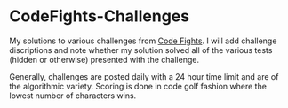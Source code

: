 # CodeFights-Challenges

My solutions to various challenges from [Code Fights](https://codefights.com/challenges). I will add challenge discriptions and note whether my solution solved all of the various tests (hidden or otherwise) presented with the challenge.

Generally, challenges are posted daily with a 24 hour time limit and are of the algorithmic variety. Scoring is done in code golf fashion where the lowest number of characters wins.